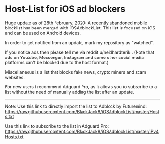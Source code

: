 # Host-List for iOS ad blockers
Huge update as of 28th February, 2020: A recently abandoned mobile blocklist has been merged with iOSAdblockList.
This list is focused on iOS and can be used on Android devices.

In order to get notified from an update, mark my repository as "watched".

If you notice ads then please tell me via reddit u/neidhardterik . (Note that ads on Youtube, Messenger, Instagram and some other social media platforms can't be blocked due to the host format.)

Miscellaneous is a list that blocks fake news, crypto miners and scam websites.

For new users i recommend Adguard Pro, as it allows you to subscribe to a list without the need of manually adding the list after an update.

___________________________________________________________________________________________________________________________________

Note:
Use this link to directly import the list to Adblock by Futuremind: 
https://raw.githubusercontent.com/BlackJack8/iOSAdblockList/master/Hosts.txt

Use this link to subscribe to the list in Adguard Pro:
https://raw.githubusercontent.com/BlackJack8/iOSAdblockList/master/iPv4Hosts.txt
